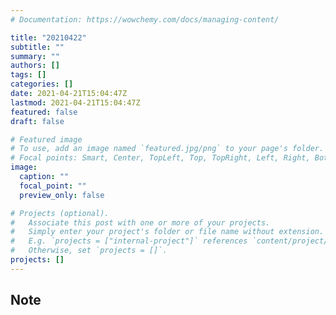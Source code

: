```yaml
---
# Documentation: https://wowchemy.com/docs/managing-content/

title: "20210422"
subtitle: ""
summary: ""
authors: []
tags: []
categories: []
date: 2021-04-21T15:04:47Z
lastmod: 2021-04-21T15:04:47Z
featured: false
draft: false

# Featured image
# To use, add an image named `featured.jpg/png` to your page's folder.
# Focal points: Smart, Center, TopLeft, Top, TopRight, Left, Right, BottomLeft, Bottom, BottomRight.
image:
  caption: ""
  focal_point: ""
  preview_only: false

# Projects (optional).
#   Associate this post with one or more of your projects.
#   Simply enter your project's folder or file name without extension.
#   E.g. `projects = ["internal-project"]` references `content/project/deep-learning/index.md`.
#   Otherwise, set `projects = []`.
projects: []
---
```


## Note

